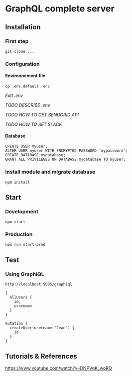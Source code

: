 # GraphQL complete server

## Installation

### First step

`git clone ...`

### Configuration

#### Environnement file

`cp .env.default .env`

*Edit .env*

*TODO DESCRIBE .env*

*TODO HOW TO GET SENDGRID API*

*TODO HOW TO SET SLACK*

#### Database

```
CREATE USER myuser;
ALTER USER myuser WITH ENCRYPTED PASSWORD 'mypassword';
CREATE DATABASE mydatabase;
GRANT ALL PRIVILEGES ON DATABASE mydatabase TO myuser;
```

### Install module and migrate database

`npm install`

## Start

### Development

`npm start`

### Production

`npm run start-prod`

## Test

### Using GraphiQL

`http://localhost:5005/graphiql`

```
{
  allUsers {
    id,
    username
  }
}
```

```
mutation {
  createUser(username:"Jean") {
    id
  }
}
```

## Tutorials & References

https://www.youtube.com/watch?v=DNPVqK_woRQ



